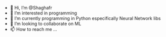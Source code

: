 - 👋 Hi, I’m @Shaghafr
- 👀 I’m interested in programming
- 🌱 I’m currently programming in Python especifically Neural Network libs
- 💞️ I’m looking to collaborate on ML 
- 📫 How to reach me ...

<!---
Shaghafr/Shaghafr is a ✨ special ✨ repository because its `README.md` (this file) appears on your GitHub profile.
You can click the Preview link to take a look at your changes.
--->
